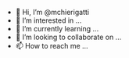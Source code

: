 - 👋 Hi, I’m @mchierigatti
- 👀 I’m interested in ...
- 🌱 I’m currently learning ...
- 💞️ I’m looking to collaborate on ...
- 📫 How to reach me ...

<!---
mchierigatti/mchierigatti is a ✨ special ✨ repository because its `README.md` (this file) appears on your GitHub profile.
You can click the Preview link to take a look at your changes.
--->
